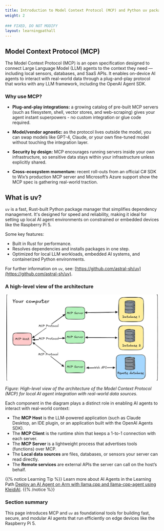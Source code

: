 ```yaml
---
title: Introduction to Model Context Protocol (MCP) and Python uv package for local AI agents
weight: 2

### FIXED, DO NOT MODIFY
layout: learningpathall
---
```


## Model Context Protocol (MCP)

The Model Context Protocol (MCP) is an open specification designed to connect Large Language Model (LLM) agents to the context they need — including local sensors, databases, and SaaS APIs. It enables on-device AI agents to interact with real-world data through a plug-and-play protocol that works with any LLM framework, including the OpenAI Agent SDK.

### Why use MCP?
- **Plug-and-play integrations:** a growing catalog of pre-built MCP servers (such as filesystem, shell, vector stores, and web-scraping) gives your agent instant superpowers - no custom integration or glue code required.

- **Model/vendor agnostic:** as the protocol lives outside the model, you can swap models like GPT-4, Claude, or your own fine-tuned model without touching the integration layer.

- **Security by design:** MCP encourages running servers inside your own infrastructure, so sensitive data stays within your infrastructure unless explicitly shared.

- **Cross-ecosystem momentum:** recent roll-outs from an official C# SDK to Wix’s production MCP server and Microsoft’s Azure support show the MCP spec is gathering real-world traction.

## What is uv?

`uv` is a fast, Rust-built Python package manager that simplifies dependency management. It's designed for speed and reliability, making it ideal for setting up local AI agent environments on constrained or embedded devices like the Raspberry Pi 5.

Some key features:
- Built in Rust for performance.
- Resolves dependencies and installs packages in one step.
- Optimized for local LLM workloads, embedded AI systems, and containerized Python environments.

For further information on `uv`, see: [https://github.com/astral-sh/uv](https://github.com/astral-sh/uv).


### A high-level view of the architecture

 ![Diagram of Model Context Protocol (MCP) architecture showing the interaction between MCP Host (LLM-powered app), MCP Client (runtime shim), and MCP Server, which connects to local data sources (files, sensors, databases) and remote APIs for AI agent context retrieval.](./mcp.png)

*Figure: High-level view of the architecture of the Model Context Protocol (MCP) for local AI agent integration with real-world data sources.*

Each component in the diagram plays a distinct role in enabling AI agents to interact with real-world context: 

- The **MCP Host** is the LLM-powered application (such as Claude Desktop, an IDE plugin, or an application built with the OpenAI Agents SDK).
- The **MCP Client** is the runtime shim that keeps a 1-to-1 connection with each server.
- The **MCP Server** is a lightweight process that advertises tools (functions) over MCP.
- The **Local data sources** are files, databases, or sensors your server can read directly.
- The **Remote services** are external APIs the server can call on the host’s behalf.

{{% notice Learning Tip %}}
Learn more about AI Agents in the Learning Path [Deploy an AI Agent on Arm with llama.cpp and llama-cpp-agent using KleidiAI](https://learn.arm.com/learning-paths/servers-and-cloud-computing/ai-agent-on-cpu/).
{{% /notice %}}

### Section summary

This page introduces MCP and `uv` as foundational tools for building fast, secure, and modular AI agents that run efficiently on edge devices like the Raspberry Pi 5.



